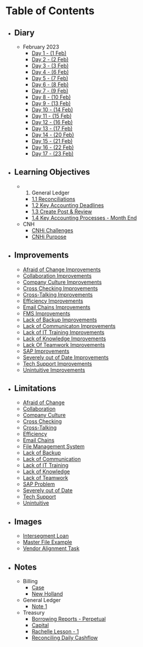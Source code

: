 # Table of Contents
- ## Diary
	- February 2023
		- [Day 1 - (1 Feb)](Diary/Journal/February/Day%201%20-%20(1%20Feb).md) 
		- [Day 2 - (2 Feb)](Diary/Journal/February/Day%202%20-%20(2%20Feb).md) 
		- [Day 3 - (3 Feb)](Diary/Journal/February/Day%203%20-%20(3%20Feb).md) 
		- [Day 4 - (6 Feb)](Diary/Journal/February/Day%204%20-%20(6%20Feb).md) 
		- [Day 5 - (7 Feb)](Diary/Journal/February/Day%205%20-%20(7%20Feb).md) 
		- [Day 6 - (8 Feb)](Diary/Journal/February/Day%206%20-%20(8%20Feb).md) 
		- [Day 7 - (9 Feb)](Diary/Journal/February/Day%207%20-%20(9%20Feb).md) 
		- [Day 8 - (10 Feb)](Diary/Journal/February/Day%208%20-%20(10%20Feb).md) 
		- [Day 9 - (13 Feb)](Diary/Journal/February/Day%209%20-%20(13%20Feb).md) 
		- [Day 10 - (14 Feb)](Diary/Journal/February/Day%2010%20-%20(14%20Feb).md) 
		- [Day 11 - (15 Feb)](Diary/Journal/February/Day%2011%20-%20(15%20Feb).md) 
		- [Day 12 - (16 Feb)](Diary/Journal/February/Day%2012%20-%20(16%20Feb).md) 
		- [Day 13 - (17 Feb)](Diary/Journal/February/Day%2013%20-%20(17%20Feb).md) 
		- [Day 14 - (20 Feb)](Diary/Journal/February/Day%2014%20-%20(20%20Feb).md) 
		- [Day 15 - (21 Feb)](Diary/Journal/February/Day%2015%20-%20(21%20Feb).md) 
		- [Day 16 - (22 Feb)](Diary/Journal/February/Day%2016%20-%20(22%20Feb).md) 
		- [Day 17 - (23 Feb)](Diary/Journal/February/Day%2017%20-%20(23%20Feb).md)
- ## Learning Objectives 
	- 1. General Ledger 
		- [1.1 Reconciliations](Diary/Learning%20Objectives/1.%20General%20Ledger/1.1%20Reconciliations.md) 
		- [1.2 Key Accounting Deadlines](Diary/Learning%20Objectives/1.%20General%20Ledger/1.2%20Key%20Accounting%20Deadlines.md) 
		- [1.3 Create Post & Review](Diary/Learning%20Objectives/1.%20General%20Ledger/1.3%20Create%20Post%20&%20Review.md) 
		- [1.4 Key Accounting Processes - Month End](Diary/Learning%20Objectives/1.%20General%20Ledger/1.4%20Key%20Accounting%20Processes%20-%20Month%20End.md) 
	- CNH 
		- [CNHi Challenges](Diary/Learning%20Objectives/CNH/CNHi%20Challenges.md) 
		- [CNHi Purpose](Diary/Learning%20Objectives/CNH/CNHi%20Purpose.md)  
- ## Improvements 
	- [Afraid of Change Improvements](Diary/Improvements/Afraid%20of%20Change%20Improvements.md) 
	- [Collaboration Improvements](Diary/Improvements/Collaboration%20Improvements.md) 
	- [Company Culture Improvements](Diary/Improvements/Company%20Culture%20Improvements.md) 
	- [Cross Checking Improvements](Diary/Improvements/Cross%20Checking%20Improvements.md) 
	- [Cross-Talking Improvements](Diary/Improvements/Cross-Talking%20Improvements.md) 
	- [Efficiency Improvements](Diary/Improvements/Efficiency%20Improvements.md) 
	- [Email Chains Improvements](Email%20Chains%20Improvements.md) 
	- [FMS Improvements](Diary/Improvements/FMS%20Improvements.md) 
	- [Lack of Backup Improvements](Diary/Improvements/Lack%20of%20Backup%20Improvements.md) 
	- [Lack of Communicaton Improvements](Diary/Improvements/Lack%20of%20Communicaton%20Improvements.md) 
	- [Lack of IT Training Improvements](Diary/Improvements/Lack%20of%20IT%20Training%20Improvements.md) 
	- [Lack of Knowledge Improvements](Diary/Improvements/Lack%20of%20Knowledge%20Improvements.md) 
	- [Lack Of Teamwork Improvements](Diary/Improvements/Lack%20of%20Teamwork%20Improvements.md)
	- [SAP Improvements](Diary/Improvements/SAP%20Improvements.md) 
	- [Severely out of Date Improvements](Diary/Improvements/Severely%20out%20of%20Date%20Improvements.md) 
	- [Tech Support Improvements](Diary/Improvements/Tech%20Support%20Improvements.md) 
	- [Unintuitive Improvements](Diary/Improvements/Unintuitive%20Improvements.md) 
- ## Limitations
	- [Afraid of Change](Diary/Limitations/Afraid%20of%20Change.md) 
	- [Collaboration](Diary/Limitations/Collaboration.md)
	- [Company Culture](Diary/Limitations/Company%20Culture.md) 
	- [Cross Checking](Diary/Limitations/Cross%20Checking.md) 
	- [Cross-Talking](Diary/Limitations/Cross-Talking.md) 
	- [Efficiency](Diary/Limitations/Efficiency.md) 
	- [Email Chains](Diary/Limitations/Email%20Chains.md)
	- [File Management System](Diary/Limitations/File%20Management%20System.md)
	- [Lack of Backup](Diary/Limitations/Lack%20of%20Backup.md)  
	- [Lack of Communication](Diary/Limitations/Lack%20of%20Communication.md) 
	- [Lack of IT Training](Diary/Limitations/Lack%20of%20IT%20Training.md)
	- [Lack of Knowledge](Diary/Limitations/Lack%20of%20Knowledge.md) 
	- [Lack of Teamwork](Lack%20of%20Teamwork.md)
	- [SAP Problem](Diary/Limitations/SAP%20Problem.md)
	- [Severely out of Date](Diary/Limitations/Severely%20out%20of%20Date.md) 
	- [Tech Support](Diary/Limitations/Tech%20Support.md) 
	- [Unintuitive](Diary/Limitations/Unintuitive.md) 
- ## Images
	- [Intersegment Loan](Images/Intersegment%20Loan.png)
	- [Master File Example](Images/Master%20File%20Example.png)
	- [Vendor Alignment Task](Images/Vendor%20Alignment%20Task.png)
- ## Notes
	- Billing 
		- [Case](Notes/Billing/Case.md) 
		- [New Holland](Notes/Billing/New%20Holland.md)
	- General Ledger 
		- [Note 1](Notes/General%20Ledger/Note%201.md) 
	- Treasury
		- [Borrowing Reports - Perpetual](Notes/Treasury/Borrowing%20Reports%20-%20Perpetual.md) 
		- [Capital](Notes/Treasury/Capital.md) 
		- [Rachelle Lesson - 1](Notes/Treasury/Rachelle%20Lesson%20-%201.md) 
		- [Reconciling Daily Cashflow](Notes/Treasury/Reconciling%20Daily%20Cashflow.md) 

